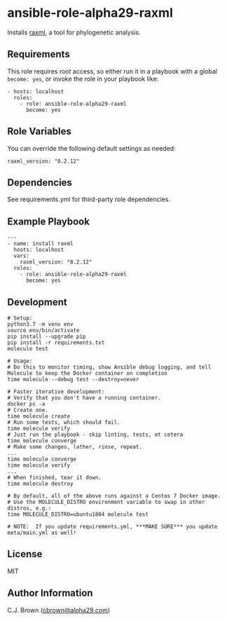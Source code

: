 ansible-role-alpha29-raxml
=========

Installs [raxml](https://cme.h-its.org/exelixis/web/software/raxml/), a tool for phylogenetic analysis.

Requirements
------------

This role requires root access, so either run it in a playbook with a global `become: yes`, or invoke the role in your playbook like:

    - hosts: localhost
      roles:
        - role: ansible-role-alpha29-raxml
          become: yes

Role Variables
--------------

You can override the following default settings as needed:
```
raxml_version: "8.2.12"
```

Dependencies
------------

See requirements.yml for third-party role dependencies.

Example Playbook
----------------
```
---
- name: install raxml
  hosts: localhost
  vars:
    raxml_version: "8.2.12"
  roles:
    - role: ansible-role-alpha29-raxml
      become: yes
```

Development
------------
```
# Setup:
python3.7 -m venv env
source env/bin/activate
pip install --upgrade pip
pip install -r requirements.txt
molecule test

# Usage:
# Do this to monitor timing, show Ansible debug logging, and tell Molecule to keep the Docker container on completion
time molecule --debug test --destroy=never

# Faster iterative development:
# Verify that you don't have a running container.
docker ps -a
# Create one.
time molecule create
# Run some tests, which should fail.
time molecule verify
# Just run the playbook - skip linting, tests, et cetera
time molecule converge
# Make some changes, lather, rinse, repeat.
...
time molecule converge
time molecule verify
...
# When finished, tear it down.
time molecule destroy

# By default, all of the above runs against a Centos 7 Docker image.  
# Use the MOLECULE_DISTRO environment variable to swap in other distros, e.g.: 
time MOLECULE_DISTRO=ubuntu1804 molecule test

# NOTE:  If you update requirements.yml, ***MAKE SURE*** you update meta/main.yml as well!
```

License
-------

MIT

Author Information
------------------

C.J. Brown (cbrown@alpha29.com)
